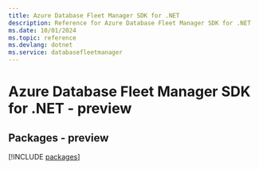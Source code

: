 ```yaml
---
title: Azure Database Fleet Manager SDK for .NET
description: Reference for Azure Database Fleet Manager SDK for .NET
ms.date: 10/01/2024
ms.topic: reference
ms.devlang: dotnet
ms.service: databasefleetmanager
---
```

# Azure Database Fleet Manager SDK for .NET - preview
## Packages - preview
[!INCLUDE [packages](database-fleet-manager-index.md)]